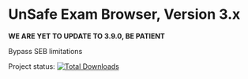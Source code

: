 # UnSafe Exam Browser, Version 3.x

**WE ARE YET TO UPDATE TO 3.9.0, BE PATIENT**

Bypass SEB limitations

Project status:
[![Total Downloads](https://img.shields.io/github/downloads/wxnnvs/seb-win-bypass/total.svg)]()
